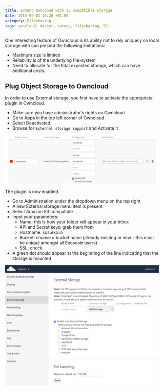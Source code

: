 ```yaml
---
title: Extend Owncloud with S3 compatible storage
date: 2015-09-01 19:28 +01:00
category: Filesharing
tags: owncloud, docker, coreos, filesharing, S3
---
```


One interesting feature of Owncloud is its ability not to rely 
uniquely on local storage with can present the following limitations:

* Maximum size is limited
* Reliability is of the underlying file-system
* Need to allocate for the total expected storage, which can
have additional costs.

## Plug Object Storage to Owncloud

In order to use External storage, you first have to
activate the appropriate plugin in Owncloud.

* Make sure you have administrator's rights on Owncloud
* Go to Apps in the top left corner of Owncloud
* Select Deactivated 
* Browse for `External storage support` and Activate it

![Storage addon](owncloud-addon-storage.png)

The plugin is now enabled.

* Go to Administration under the dropdown menu on the top right
* A new External storage menu item is present
* Select Amazon S3 compatible
* Input your parameters:
    * Name: this is how your folder will appear in your inbox
    * API and Secret keys: grab them from 
    * Hostname: sos.exo.io
    * Bucket: choose a bucket name (already existing or new - this must be unique amongst all Exoscale users)
    * SSL: check
* A green dot should appear at the beginning of the line indicating that the storage is mounted

![Storage connector](owncloud-s3-connector.png)
